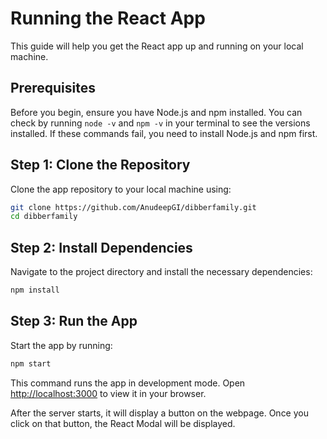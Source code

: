 
# Running the React App

This guide will help you get the React app up and running on your local machine.

## Prerequisites

Before you begin, ensure you have Node.js and npm installed. You can check by running `node -v` and `npm -v` in your terminal to see the versions installed. If these commands fail, you need to install Node.js and npm first.

## Step 1: Clone the Repository

Clone the app repository to your local machine using:

```bash
git clone https://github.com/AnudeepGI/dibberfamily.git
cd dibberfamily
```

## Step 2: Install Dependencies

Navigate to the project directory and install the necessary dependencies:

```bash
npm install
```

## Step 3: Run the App

Start the app by running:

```bash
npm start
```

This command runs the app in development mode. Open [http://localhost:3000](http://localhost:3000) to view it in your browser. 

After the server starts, it will display a button on the webpage. Once you click on that button, the React Modal will be displayed.

